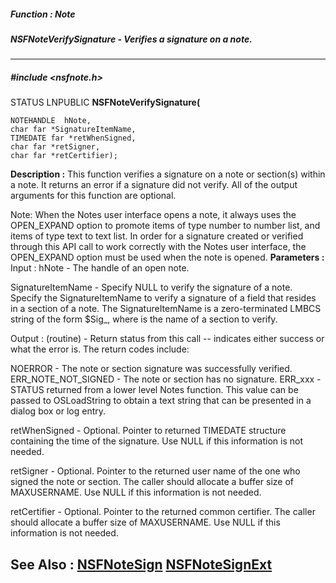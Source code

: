 ##### Function : Note
##### NSFNoteVerifySignature - Verifies a signature on a note.
---
##### #include <nsfnote.h>
STATUS LNPUBLIC **NSFNoteVerifySignature(**

	NOTEHANDLE  hNote,
	char far *SignatureItemName,
	TIMEDATE far *retWhenSigned,
	char far *retSigner,
	char far *retCertifier);
**Description :**
This function verifies a signature on a note or section(s) within a note.  It 
returns an error if a signature did not verify.  All of the output arguments 
for this function are optional.

Note:  When the Notes user interface opens a note, it always uses the 
OPEN_EXPAND option to promote items of type number to number list, and items of 
type text to text list.  In order for a signature created or verified through 
this API call to work correctly with the Notes user interface, the OPEN_EXPAND 
option must be used when the note is opened.
**Parameters :**
Input :
hNote  -  The handle of an open note.

SignatureItemName  -  Specify NULL to verify the signature of a note.  Specify the SignatureItemName to verify a signature of a field that resides in a section of a note.  The SignatureItemName is a zero-terminated LMBCS string of the form $Sig_<sectionname>,  where <sectionname> is the name of a section to verify.

Output :
(routine)  -   Return status from this call -- indicates either success or what the error is. The return codes include:

NOERROR - The note or section signature was successfully verified.
ERR_NOTE_NOT_SIGNED - The note or section has no signature. 
ERR_xxx - STATUS returned from a lower level Notes function.  This value can be passed to OSLoadString to obtain a text string that can be presented in a dialog box or log entry.


retWhenSigned  -  Optional.  Pointer to returned TIMEDATE structure containing the time of the signature.  Use NULL if this information is not needed.

retSigner  -  Optional.  Pointer to the returned user name of the one who signed the note or section.  The caller should allocate a buffer size of MAXUSERNAME.  Use NULL if this information is not needed.

retCertifier  -  Optional.  Pointer to the returned common certifier.  The caller should allocate a buffer size of MAXUSERNAME.  Use NULL if this information is not needed.

**See Also :**
[NSFNoteSign](D:/md_files/NSFNoteSign.md)
[NSFNoteSignExt](D:/md_files/NSFNoteSignExt.md)
---
